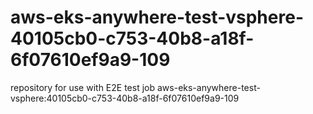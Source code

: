# aws-eks-anywhere-test-vsphere-40105cb0-c753-40b8-a18f-6f07610ef9a9-109
repository for use with E2E test job aws-eks-anywhere-test-vsphere:40105cb0-c753-40b8-a18f-6f07610ef9a9-109
